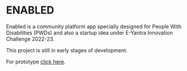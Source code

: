 # ENABLED

Enabled is a community platform app specially designed for People With Disabilities (PWDs) and also a startup idea under E-Yantra Innovation Challenge 2022-23.

This project is still in early stages of development.

For prototype [click here](https://www.figma.com/file/Y2Yy3gAiDjfiGj8P2AEcRr/App-design?t=61I7jFPRDz5ogoo6-1).
